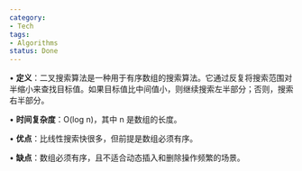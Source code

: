 ```yaml
---
category:
- Tech
tags:
- Algorithms
status: Done
---
```




• **定义**：二叉搜索算法是一种用于有序数组的搜索算法。它通过反复将搜索范围对半缩小来查找目标值。如果目标值比中间值小，则继续搜索左半部分；否则，搜索右半部分。

• **时间复杂度**：O(log n)，其中 n 是数组的长度。

• **优点**：比线性搜索快很多，但前提是数组必须有序。

• **缺点**：数组必须有序，且不适合动态插入和删除操作频繁的场景。